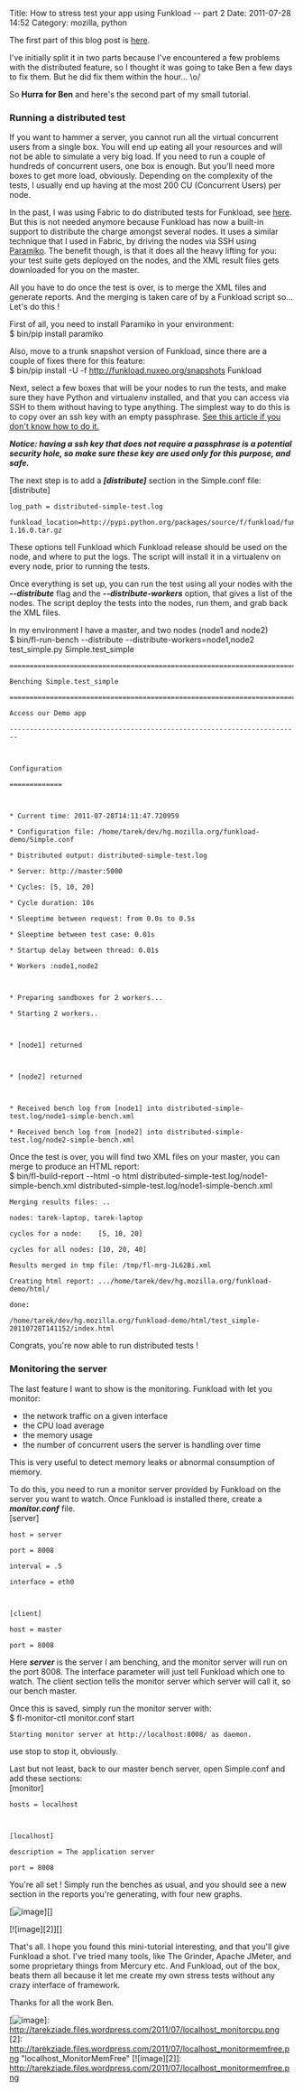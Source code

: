 Title: How to stress test your app using Funkload -- part 2
Date: 2011-07-28 14:52
Category: mozilla, python

The first part of this blog post is [here][].   
  
I've initially split it in two parts because I've encountered a few
problems with the distributed feature, so I thought it was going to take
Ben a few days to fix them. But he did fix them within the hour... \\o/
  
  
So **Hurra for Ben** and here's the second part of my small tutorial.   
### Running a distributed test

  
If you want to hammer a server, you cannot run all the virtual
concurrent users from a single box. You will end up eating all your
resources and will not be able to simulate a very big load. If you need
to run a couple of hundreds of concurrent users, one box is enough. But
you'll need more boxes to get more load, obviously. Depending on the
complexity of the tests, I usually end up having at the most 200 CU
(Concurrent Users) per node.   
  
In the past, I was using Fabric to do distributed tests for Funkload,
see [here][1]. But this is not needed anymore because Funkload has now a
built-in support to distribute the charge amongst several nodes. It uses
a similar technique that I used in Fabric, by driving the nodes via SSH
using [Paramiko][]. The benefit though, is that it does all the heavy
lifting for you: your test suite gets deployed on the nodes, and the XML
result files gets downloaded for you on the master.   
  
All you have to do once the test is over, is to merge the XML files and
generate reports. And the merging is taken care of by a Funkload script
so... Let's do this !   
  
First of all, you need to install Paramiko in your environment:   
   $ bin/pip install paramiko

  
Also, move to a trunk snapshot version of Funkload, since there are a
couple of fixes there for this feature:   
   $ bin/pip install -U -f http://funkload.nuxeo.org/snapshots Funkload

  
Next, select a few boxes that will be your nodes to run the tests, and
make sure they have Python and virtualenv installed, and that you can
access via SSH to them without having to type anything. The simplest way
to do this is to copy over an ssh key with an empty passphrase. [See
this article if you don't know how to do it.][]   
  
***Notice: having a ssh key that does not require a passphrase is a
potential security hole, so make sure these key are used only for this
purpose, and safe.***   
  
The next step is to add a ***[distribute]*** section in the Simple.conf
file:   
   [distribute]

    log_path = distributed-simple-test.log

    funkload_location=http://pypi.python.org/packages/source/f/funkload/funkload-1.16.0.tar.gz

  
These options tell Funkload which Funkload release should be used on
the node, and where to put the logs. The script will install it in a
virtualenv on every node, prior to running the tests.   
  
Once everything is set up, you can run the test using all your nodes
with the ***--distribute*** flag and the ***--distribute-workers***
option, that gives a list of the nodes. The script deploy the tests into
the nodes, run them, and grab back the XML files.   
  
In my environment I have a master, and two nodes (node1 and node2)   
   $ bin/fl-run-bench --distribute --distribute-workers=node1,node2 test_simple.py Simple.test_simple

    ========================================================================

    Benching Simple.test_simple

    ========================================================================

    Access our Demo app

    ------------------------------------------------------------------------



    Configuration

    =============



    * Current time: 2011-07-28T14:11:47.720959

    * Configuration file: /home/tarek/dev/hg.mozilla.org/funkload-demo/Simple.conf

    * Distributed output: distributed-simple-test.log

    * Server: http://master:5000

    * Cycles: [5, 10, 20]

    * Cycle duration: 10s

    * Sleeptime between request: from 0.0s to 0.5s

    * Sleeptime between test case: 0.01s

    * Startup delay between thread: 0.01s

    * Workers :node1,node2



    * Preparing sandboxes for 2 workers...

    * Starting 2 workers..



    * [node1] returned



    * [node2] returned



    * Received bench log from [node1] into distributed-simple-test.log/node1-simple-bench.xml

    * Received bench log from [node2] into distributed-simple-test.log/node2-simple-bench.xml

  
Once the test is over, you will find two XML files on your master, you
can merge to produce an HTML report:   
   $ bin/fl-build-report --html -o html distributed-simple-test.log/node1-simple-bench.xml distributed-simple-test.log/node1-simple-bench.xml

    Merging results files: ..

    nodes: tarek-laptop, tarek-laptop

    cycles for a node:    [5, 10, 20]

    cycles for all nodes: [10, 20, 40]

    Results merged in tmp file: /tmp/fl-mrg-JL62Bi.xml

    Creating html report: .../home/tarek/dev/hg.mozilla.org/funkload-demo/html/

    done:

    /home/tarek/dev/hg.mozilla.org/funkload-demo/html/test_simple-20110728T141152/index.html

  
Congrats, you're now able to run distributed tests !   
### Monitoring the server

  
The last feature I want to show is the monitoring. Funkload with let
you monitor:   
-   the network traffic on a given interface
-   the CPU load average
-   the memory usage
-   the number of concurrent users the server is handling over time

  
This is very useful to detect memory leaks or abnormal consumption of
memory.   
  
To do this, you need to run a monitor server provided by Funkload on
the server you want to watch. Once Funkload is installed there, create a
***monitor.conf*** file.   
   [server]

    host = server

    port = 8008

    interval = .5

    interface = eth0



    [client]

    host = master

    port = 8008

  
Here ***server*** is the server I am benching, and the monitor server
will run on the port 8008. The interface parameter will just tell
Funkload which one to watch. The client section tells the monitor server
which server will call it, so our bench master.   
  
Once this is saved, simply run the monitor server with:   
   $ fl-monitor-ctl monitor.conf start

    Starting monitor server at http://localhost:8008/ as daemon.

  
use stop to stop it, obviously.   
  
Last but not least, back to our master bench server, open Simple.conf
and add these sections:   
   [monitor]

    hosts = localhost



    [localhost]

    description = The application server

    port = 8008

  
You're all set ! Simply run the benches as usual, and you should see a
new section in the reports you're generating, with four new graphs.   
  
[![image][]][]   
  
[![image][2]][]   
  
That's all. I hope you found this mini-tutorial interesting, and that
you'll give Funkload a shot. I've tried many tools, like The Grinder,
Apache JMeter, and some proprietary things from Mercury etc. And
Funkload, out of the box, beats them all because it let me create my own
stress tests without any crazy interface of framework.   
  
Thanks for all the work Ben.

  [here]: http://tarekziade.wordpress.com/2011/07/27/how-to-stress-test-your-app-using-funkload-part-1/
  [1]: http://tarekziade.wordpress.com/2010/12/09/funkload-fabric-quick-and-dirty-distributed-load-system/
  [Paramiko]: http://www.lag.net/paramiko/
  [See this article if you don't know how to do it.]: http://linuxproblem.org/art_9.html
  [image]: http://tarekziade.files.wordpress.com/2011/07/localhost_monitorcpu.png
    "localhost_MonitorCPU"
  [![image][]]: http://tarekziade.files.wordpress.com/2011/07/localhost_monitorcpu.png
  [2]: http://tarekziade.files.wordpress.com/2011/07/localhost_monitormemfree.png
    "localhost_MonitorMemFree"
  [![image][2]]: http://tarekziade.files.wordpress.com/2011/07/localhost_monitormemfree.png
